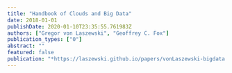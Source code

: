 ```yaml
---
title: "Handbook of Clouds and Big Data"
date: 2018-01-01
publishDate: 2020-01-10T23:35:55.761983Z
authors: ["Gregor von Laszewski", "Geoffrey C. Fox"]
publication_types: ["0"]
abstract: ""
featured: false
publication: "*https://laszewski.github.io/papers/vonLaszewski-bigdata.pdf*"
---
```



